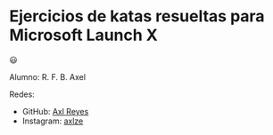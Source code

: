 # Ejercicios de katas resueltas para Microsoft Launch X 

:smiley:

Alumno: R. F. B. Axel 


Redes:
* GitHub: [Axl Reyes](https://github.com/axlgoze)
* Instagram: [axlze](https://www.instagram.com/axlze/)
